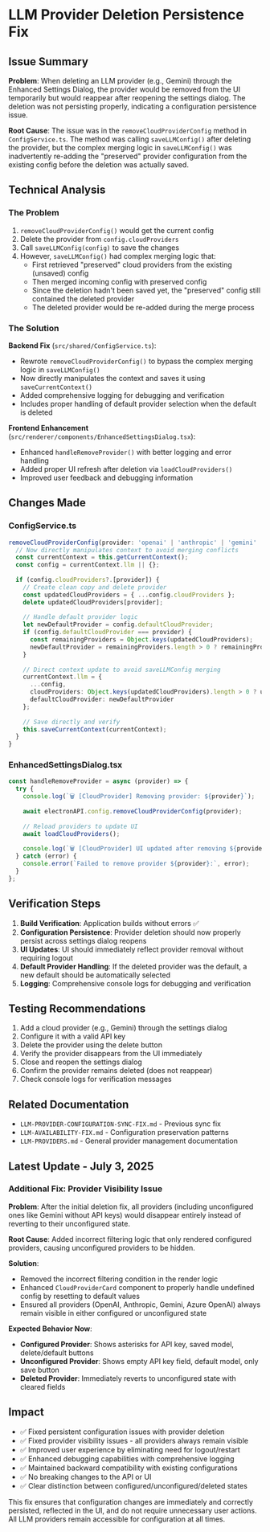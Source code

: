 # LLM Provider Deletion Persistence Fix

## Issue Summary
**Problem**: When deleting an LLM provider (e.g., Gemini) through the Enhanced Settings Dialog, the provider would be removed from the UI temporarily but would reappear after reopening the settings dialog. The deletion was not persisting properly, indicating a configuration persistence issue.

**Root Cause**: The issue was in the `removeCloudProviderConfig` method in `ConfigService.ts`. The method was calling `saveLLMConfig()` after deleting the provider, but the complex merging logic in `saveLLMConfig()` was inadvertently re-adding the "preserved" provider configuration from the existing config before the deletion was actually saved.

## Technical Analysis

### The Problem
1. `removeCloudProviderConfig()` would get the current config
2. Delete the provider from `config.cloudProviders` 
3. Call `saveLLMConfig(config)` to save the changes
4. However, `saveLLMConfig()` had complex merging logic that:
   - First retrieved "preserved" cloud providers from the existing (unsaved) config
   - Then merged incoming config with preserved config
   - Since the deletion hadn't been saved yet, the "preserved" config still contained the deleted provider
   - The deleted provider would be re-added during the merge process

### The Solution
**Backend Fix** (`src/shared/ConfigService.ts`):
- Rewrote `removeCloudProviderConfig()` to bypass the complex merging logic in `saveLLMConfig()`
- Now directly manipulates the context and saves it using `saveCurrentContext()`
- Added comprehensive logging for debugging and verification
- Includes proper handling of default provider selection when the default is deleted

**Frontend Enhancement** (`src/renderer/components/EnhancedSettingsDialog.tsx`):
- Enhanced `handleRemoveProvider()` with better logging and error handling
- Added proper UI refresh after deletion via `loadCloudProviders()`
- Improved user feedback and debugging information

## Changes Made

### ConfigService.ts
```typescript
removeCloudProviderConfig(provider: 'openai' | 'anthropic' | 'gemini' | 'azure-openai'): void {
  // Now directly manipulates context to avoid merging conflicts
  const currentContext = this.getCurrentContext();
  const config = currentContext.llm || {};
  
  if (config.cloudProviders?.[provider]) {
    // Create clean copy and delete provider
    const updatedCloudProviders = { ...config.cloudProviders };
    delete updatedCloudProviders[provider];
    
    // Handle default provider logic
    let newDefaultProvider = config.defaultCloudProvider;
    if (config.defaultCloudProvider === provider) {
      const remainingProviders = Object.keys(updatedCloudProviders);
      newDefaultProvider = remainingProviders.length > 0 ? remainingProviders[0] : undefined;
    }
    
    // Direct context update to avoid saveLLMConfig merging
    currentContext.llm = {
      ...config,
      cloudProviders: Object.keys(updatedCloudProviders).length > 0 ? updatedCloudProviders : undefined,
      defaultCloudProvider: newDefaultProvider
    };
    
    // Save directly and verify
    this.saveCurrentContext(currentContext);
  }
}
```

### EnhancedSettingsDialog.tsx
```typescript
const handleRemoveProvider = async (provider) => {
  try {
    console.log(`🗑️ [CloudProvider] Removing provider: ${provider}`);
    
    await electronAPI.config.removeCloudProviderConfig(provider);
    
    // Reload providers to update UI
    await loadCloudProviders();
    
    console.log(`🗑️ [CloudProvider] UI updated after removing ${provider}`);
  } catch (error) {
    console.error(`Failed to remove provider ${provider}:`, error);
  }
};
```

## Verification Steps
1. **Build Verification**: Application builds without errors ✅
2. **Configuration Persistence**: Provider deletion should now properly persist across settings dialog reopens
3. **UI Updates**: UI should immediately reflect provider removal without requiring logout
4. **Default Provider Handling**: If the deleted provider was the default, a new default should be automatically selected
5. **Logging**: Comprehensive console logs for debugging and verification

## Testing Recommendations
1. Add a cloud provider (e.g., Gemini) through the settings dialog
2. Configure it with a valid API key
3. Delete the provider using the delete button
4. Verify the provider disappears from the UI immediately
5. Close and reopen the settings dialog
6. Confirm the provider remains deleted (does not reappear)
7. Check console logs for verification messages

## Related Documentation
- `LLM-PROVIDER-CONFIGURATION-SYNC-FIX.md` - Previous sync fix
- `LLM-AVAILABILITY-FIX.md` - Configuration preservation patterns
- `LLM-PROVIDERS.md` - General provider management documentation

## Latest Update - July 3, 2025

### Additional Fix: Provider Visibility Issue
**Problem**: After the initial deletion fix, all providers (including unconfigured ones like Gemini without API keys) would disappear entirely instead of reverting to their unconfigured state.

**Root Cause**: Added incorrect filtering logic that only rendered configured providers, causing unconfigured providers to be hidden.

**Solution**: 
- Removed the incorrect filtering condition in the render logic
- Enhanced `CloudProviderCard` component to properly handle undefined config by resetting to default values
- Ensured all providers (OpenAI, Anthropic, Gemini, Azure OpenAI) always remain visible in either configured or unconfigured state

**Expected Behavior Now**:
- **Configured Provider**: Shows asterisks for API key, saved model, delete/default buttons
- **Unconfigured Provider**: Shows empty API key field, default model, only save button  
- **Deleted Provider**: Immediately reverts to unconfigured state with cleared fields

## Impact
- ✅ Fixed persistent configuration issues with provider deletion
- ✅ Fixed provider visibility issues - all providers always remain visible
- ✅ Improved user experience by eliminating need for logout/restart
- ✅ Enhanced debugging capabilities with comprehensive logging
- ✅ Maintained backward compatibility with existing configurations
- ✅ No breaking changes to the API or UI
- ✅ Clear distinction between configured/unconfigured/deleted states

This fix ensures that configuration changes are immediately and correctly persisted, reflected in the UI, and do not require unnecessary user actions. All LLM providers remain accessible for configuration at all times.
